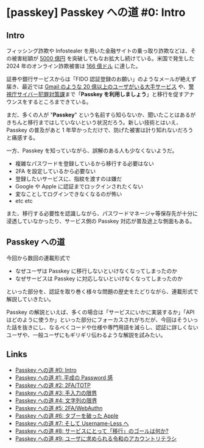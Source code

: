 # [passkey] Passkey への道 #0: Intro

## Intro

フィッシング詐欺や Infostealer を用いた金融サイトの乗っ取り詐欺などは、その被害総額が [5000 億円](https://www3.nhk.or.jp/news/html/20250606/k10014827041000.html) を突破してもなお拡大し続けている。米国で発生した 2024 年のオンライン詐欺被害は [166 億ドル](https://industrialcyber.co/reports/fbis-internet-crime-report-2024-records-16-6-billion-in-cybercrime-losses-amid-rising-ransomware-threats/) に達した。

証券や銀行サービスからは「FIDO 認証登録のお願い」のようなメールが絶えず届き、最近では [Gmail のような 20 億以上のユーザがいる大手サービス](https://forbesjapan.com/articles/detail/79909) や、[警視庁サイバー犯罪対策課](https://x.com/MPD_cybersec/status/1937677739882078268)まで「**Passkey を利用しましょう**」と移行を促すアナウンスをするところまできている。

まだ、多くの人が "**Passkey**" という名前すら知らないか、聞いたことはあるがきちんと移行まではしていないという状況だろう。新しい技術とはいえ、Passkey の普及があと 1 年早かっただけで、防げた被害は計り知れないだろうと痛感する。

一方、Passkey を知っていながら、誤解のある人も少なくないようだ。

- 複雑なパスワードを登録しているから移行する必要はない
- 2FA を設定しているから必要ない
- 登録したいサービスに、指紋を渡すのは嫌だ
- Google や Apple に認証までロックインされたくない
- 変なことしてログインできなくなるのが怖い
- etc etc

また、移行する必要性を認識しながら、パスワードマネージャ等保存先が十分に浸透していなかったり、サービス側の Passkey 対応が普及途上な側面もある。


## Passkey への道

今回から数回の連載形式で

- なぜユーザは Passkey に移行しないといけなくなってしまったのか
- なぜサービスは Passkey に対応しないといけなくなってしまったのか

といった部分を、認証を取り巻く様々な問題の歴史をたどりながら、連載形式で解説していきたい。

Passkey の解説といえば、多くの場合は「サービスにいかに実装するか」「API はどのように使うか」といった部分にフォーカスされがちだが、今回はそういった話を抜きにし、なるべくコードや仕様や専門用語を減らし、認証に詳しくないユーザや、一般ユーザにもギリギリ伝わるような解説を試みたい。


## Links

- [Passkey への道 #0: Intro](https://blog.jxck.io/entries/2025-07-07/load-to-passkey-0.html)
- [Passkey への道 #1: 平成の Password 感](https://blog.jxck.io/entries/2025-07-08/load-to-passkey-1.html)
- [Passkey への道 #2: 2FA/TOTP](https://blog.jxck.io/entries/2025-07-09/load-to-passkey-2.html)
- [Passkey への道 #3: 手入力の限界](https://blog.jxck.io/entries/2025-07-10/load-to-passkey-3.html)
- [Passkey への道 #4: 文字列の限界](https://blog.jxck.io/entries/2025-07-11/load-to-passkey-4.html)
- [Passkey への道 #5: 2FA/WebAuthn](https://blog.jxck.io/entries/2025-07-12/load-to-passkey-5.html)
- [Passkey への道 #6: タブーを破った Apple](https://blog.jxck.io/entries/2025-07-13/load-to-passkey-6.html)
- [Passkey への道 #7: そして Username-Less へ](https://blog.jxck.io/entries/2025-07-14/load-to-passkey-7.html)
- [Passkey への道 #8: サービスにとって「移行」のゴールは何か?](https://blog.jxck.io/entries/2025-07-15/load-to-passkey-8.html)
- [Passkey への道 #9: ユーザに求められる令和のアカウントリテラシ](https://blog.jxck.io/entries/2025-07-16/load-to-passkey-9.html)